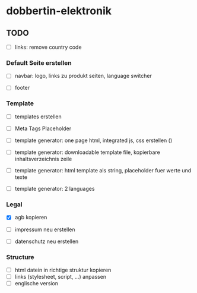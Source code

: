 # dobbertin-elektronik
 
## TODO

- [ ] links: remove country code

### Default Seite erstellen
- [ ] navbar: logo, links zu produkt seiten, language switcher
- [ ] footer



### Template
- [ ] templates erstellen
- [ ] Meta Tags Placeholder
- [ ] template generator: one page html, integrated js, css erstellen ()
- [ ] template generator: downloadable template file, kopierbare inhaltsverzeichnis zeile
- [ ] template generator: html template als string, placeholder fuer werte und texte
- [ ] template generator: 2 languages


### Legal
- [x] agb kopieren
- [ ] impressum neu erstellen
- [ ] datenschutz neu erstellen


### Structure
- [ ] html datein in richtige struktur kopieren
- [ ] links (stylesheet, script, ...) anpassen
- [ ] englische version